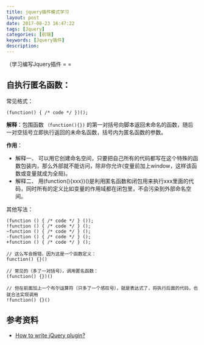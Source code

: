 ```yaml
---
title: jquery插件模式学习
layout: post
date: 2017-08-23 16:47:22
tags: [Jquery]
categories: [前端]
keywords: [Jquery插件]
description:
---
```


（学习编写Jquery插件 = =

<!-- more -->

## 自执行匿名函数：

常见格式：
```JS
(function() { /* code */ })();
```
**解释**：包围函数 `（function(){})` 的第一对括号向脚本返回未命名的函数，随后一对空括号立即执行返回的未命名函数，括号内为匿名函数的参数。

**作用**：
- 解释一、 可以用它创建命名空间，只要把自己所有的代码都写在这个特殊的函数包装内，那么外部就不能访问，除非你允许(变量前加上window，这样该函数或变量就成为全局)。
- 解释二、 用(function(){xxx})()是利用匿名函数和闭包用来执行xxx里面的代码，同时所有的定义比如变量的作用域都在闭包里，不会污染到外部命名空间。


其他写法：
```JS
(function () { /* code */ } ()); 
!function () { /* code */ } ();
~function () { /* code */ } ();
-function () { /* code */ } ();
+function () { /* code */ } ();
```

```JS
// 这么写会报错，因为这是一个函数定义：
function() {}()

// 常见的（多了一对括号），调用匿名函数：
(function() {})()

// 但在前面加上一个布尔运算符（只多了一个感叹号），就是表达式了，将执行后面的代码，也就合法实现调用
!function() {}()
```


## 参考资料
- [How to write jQuery plugin?](https://github.com/i5ting/How-to-write-jQuery-plugin)